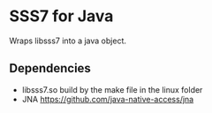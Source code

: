SSS7 for Java
=============
Wraps libsss7 into a java object.

Dependencies
------------
 - libsss7.so build by the make file in the linux folder
 - JNA https://github.com/java-native-access/jna
